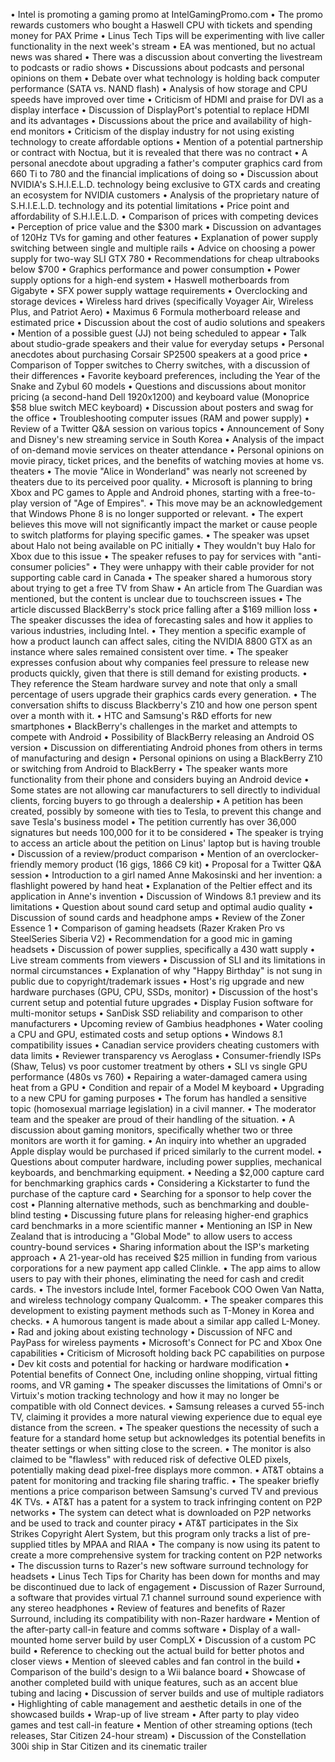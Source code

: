 • Intel is promoting a gaming promo at IntelGamingPromo.com
• The promo rewards customers who bought a Haswell CPU with tickets and spending money for PAX Prime
• Linus Tech Tips will be experimenting with live caller functionality in the next week's stream
• EA was mentioned, but no actual news was shared
• There was a discussion about converting the livestream to podcasts or radio shows
• Discussions about podcasts and personal opinions on them
• Debate over what technology is holding back computer performance (SATA vs. NAND flash)
• Analysis of how storage and CPU speeds have improved over time
• Criticism of HDMI and praise for DVI as a display interface
• Discussion of DisplayPort's potential to replace HDMI and its advantages
• Discussions about the price and availability of high-end monitors
• Criticism of the display industry for not using existing technology to create affordable options
• Mention of a potential partnership or contract with Noctua, but it is revealed that there was no contract
• A personal anecdote about upgrading a father's computer graphics card from 660 Ti to 780 and the financial implications of doing so
• Discussion about NVIDIA's S.H.I.E.L.D. technology being exclusive to GTX cards and creating an ecosystem for NVIDIA customers
• Analysis of the proprietary nature of S.H.I.E.L.D. technology and its potential limitations
• Price point and affordability of S.H.I.E.L.D.
• Comparison of prices with competing devices
• Perception of price value and the $300 mark
• Discussion on advantages of 120Hz TVs for gaming and other features
• Explanation of power supply switching between single and multiple rails
• Advice on choosing a power supply for two-way SLI GTX 780
• Recommendations for cheap ultrabooks below $700
• Graphics performance and power consumption
• Power supply options for a high-end system
• Haswell motherboards from Gigabyte
• SFX power supply wattage requirements
• Overclocking and storage devices
• Wireless hard drives (specifically Voyager Air, Wireless Plus, and Patriot Aero)
• Maximus 6 Formula motherboard release and estimated price
• Discussion about the cost of audio solutions and speakers
• Mention of a possible guest (JJ) not being scheduled to appear
• Talk about studio-grade speakers and their value for everyday setups
• Personal anecdotes about purchasing Corsair SP2500 speakers at a good price
• Comparison of Topper switches to Cherry switches, with a discussion of their differences
• Favorite keyboard preferences, including the Year of the Snake and Zybul 60 models
• Questions and discussions about monitor pricing (a second-hand Dell 1920x1200) and keyboard value (Monoprice $58 blue switch MEC keyboard)
• Discussion about posters and swag for the office
• Troubleshooting computer issues (RAM and power supply)
• Review of a Twitter Q&A session on various topics
• Announcement of Sony and Disney's new streaming service in South Korea
• Analysis of the impact of on-demand movie services on theater attendance
• Personal opinions on movie piracy, ticket prices, and the benefits of watching movies at home vs. theaters
• The movie "Alice in Wonderland" was nearly not screened by theaters due to its perceived poor quality.
• Microsoft is planning to bring Xbox and PC games to Apple and Android phones, starting with a free-to-play version of "Age of Empires".
• This move may be an acknowledgement that Windows Phone 8 is no longer supported or relevant.
• The expert believes this move will not significantly impact the market or cause people to switch platforms for playing specific games.
• The speaker was upset about Halo not being available on PC initially
• They wouldn't buy Halo for Xbox due to this issue
• The speaker refuses to pay for services with "anti-consumer policies"
• They were unhappy with their cable provider for not supporting cable card in Canada
• The speaker shared a humorous story about trying to get a free TV from Shaw
• An article from The Guardian was mentioned, but the content is unclear due to touchscreen issues
• The article discussed BlackBerry's stock price falling after a $169 million loss
• The speaker discusses the idea of forecasting sales and how it applies to various industries, including Intel.
• They mention a specific example of how a product launch can affect sales, citing the NVIDIA 8800 GTX as an instance where sales remained consistent over time.
• The speaker expresses confusion about why companies feel pressure to release new products quickly, given that there is still demand for existing products.
• They reference the Steam hardware survey and note that only a small percentage of users upgrade their graphics cards every generation.
• The conversation shifts to discuss Blackberry's Z10 and how one person spent over a month with it.
• HTC and Samsung's R&D efforts for new smartphones
• BlackBerry's challenges in the market and attempts to compete with Android
• Possibility of BlackBerry releasing an Android OS version
• Discussion on differentiating Android phones from others in terms of manufacturing and design
• Personal opinions on using a BlackBerry Z10 or switching from Android to BlackBerry
• The speaker wants more functionality from their phone and considers buying an Android device
• Some states are not allowing car manufacturers to sell directly to individual clients, forcing buyers to go through a dealership
• A petition has been created, possibly by someone with ties to Tesla, to prevent this change and save Tesla's business model
• The petition currently has over 36,000 signatures but needs 100,000 for it to be considered
• The speaker is trying to access an article about the petition on Linus' laptop but is having trouble
• Discussion of a review/product comparison
• Mention of an overclocker-friendly memory product (16 gigs, 1866 C9 kit)
• Proposal for a Twitter Q&A session
• Introduction to a girl named Anne Makosinski and her invention: a flashlight powered by hand heat
• Explanation of the Peltier effect and its application in Anne's invention
• Discussion of Windows 8.1 preview and its limitations
• Question about sound card setup and optimal audio quality
• Discussion of sound cards and headphone amps
• Review of the Zoner Essence 1
• Comparison of gaming headsets (Razer Kraken Pro vs SteelSeries Siberia V2)
• Recommendation for a good mic in gaming headsets
• Discussion of power supplies, specifically a 430 watt supply
• Live stream comments from viewers
• Discussion of SLI and its limitations in normal circumstances
• Explanation of why "Happy Birthday" is not sung in public due to copyright/trademark issues
• Host's rig upgrade and new hardware purchases (GPU, CPU, SSDs, monitor)
• Discussion of the host's current setup and potential future upgrades
• Display Fusion software for multi-monitor setups
• SanDisk SSD reliability and comparison to other manufacturers
• Upcoming review of Gambius headphones
• Water cooling a CPU and GPU, estimated costs and setup options
• Windows 8.1 compatibility issues
• Canadian service providers cheating customers with data limits
• Reviewer transparency vs Aeroglass
• Consumer-friendly ISPs (Shaw, Telus) vs poor customer treatment by others
• SLI vs single GPU performance (480s vs 760)
• Repairing a water-damaged camera using heat from a GPU
• Condition and repair of a Model M keyboard
• Upgrading to a new CPU for gaming purposes
• The forum has handled a sensitive topic (homosexual marriage legislation) in a civil manner.
• The moderator team and the speaker are proud of their handling of the situation.
• A discussion about gaming monitors, specifically whether two or three monitors are worth it for gaming.
• An inquiry into whether an upgraded Apple display would be purchased if priced similarly to the current model.
• Questions about computer hardware, including power supplies, mechanical keyboards, and benchmarking equipment.
• Needing a $2,000 capture card for benchmarking graphics cards
• Considering a Kickstarter to fund the purchase of the capture card
• Searching for a sponsor to help cover the cost
• Planning alternative methods, such as benchmarking and double-blind testing
• Discussing future plans for releasing higher-end graphics card benchmarks in a more scientific manner
• Mentioning an ISP in New Zealand that is introducing a "Global Mode" to allow users to access country-bound services
• Sharing information about the ISP's marketing approach
• A 21-year-old has received $25 million in funding from various corporations for a new payment app called Clinkle.
• The app aims to allow users to pay with their phones, eliminating the need for cash and credit cards.
• The investors include Intel, former Facebook COO Owen Van Natta, and wireless technology company Qualcomm.
• The speaker compares this development to existing payment methods such as T-Money in Korea and checks.
• A humorous tangent is made about a similar app called L-Money.
• Rad and joking about existing technology
• Discussion of NFC and PayPass for wireless payments
• Microsoft's Connect for PC and Xbox One capabilities
• Criticism of Microsoft holding back PC capabilities on purpose
• Dev kit costs and potential for hacking or hardware modification
• Potential benefits of Connect One, including online shopping, virtual fitting rooms, and VR gaming
• The speaker discusses the limitations of Omni's or Virtuix's motion tracking technology and how it may no longer be compatible with old Connect devices.
• Samsung releases a curved 55-inch TV, claiming it provides a more natural viewing experience due to equal eye distance from the screen.
• The speaker questions the necessity of such a feature for a standard home setup but acknowledges its potential benefits in theater settings or when sitting close to the screen.
• The monitor is also claimed to be "flawless" with reduced risk of defective OLED pixels, potentially making dead pixel-free displays more common.
• AT&T obtains a patent for monitoring and tracking file sharing traffic.
• The speaker briefly mentions a price comparison between Samsung's curved TV and previous 4K TVs.
• AT&T has a patent for a system to track infringing content on P2P networks
• The system can detect what is downloaded on P2P networks and be used to track and counter piracy
• AT&T participates in the Six Strikes Copyright Alert System, but this program only tracks a list of pre-supplied titles by MPAA and RIAA
• The company is now using its patent to create a more comprehensive system for tracking content on P2P networks
• The discussion turns to Razer's new software surround technology for headsets
• Linus Tech Tips for Charity has been down for months and may be discontinued due to lack of engagement
• Discussion of Razer Surround, a software that provides virtual 7.1 channel surround sound experience with any stereo headphones
• Review of features and benefits of Razer Surround, including its compatibility with non-Razer hardware
• Mention of the after-party call-in feature and comms software
• Display of a wall-mounted home server build by user CompLX
• Discussion of a custom PC build
• Reference to checking out the actual build for better photos and closer views
• Mention of sleeved cables and fan control in the build
• Comparison of the build's design to a Wii balance board
• Showcase of another completed build with unique features, such as an accent blue tubing and lacing
• Discussion of server builds and use of multiple radiators
• Highlighting of cable management and aesthetic details in one of the showcased builds
• Wrap-up of live stream
• After party to play video games and test call-in feature
• Mention of other streaming options (tech releases, Star Citizen 24-hour stream)
• Discussion of the Constellation 300i ship in Star Citizen and its cinematic trailer